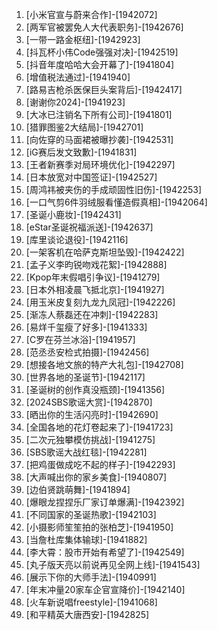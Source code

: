 
1. [小米官宣与蔚来合作]-[1942072]
1. [两军官被罢免人大代表职务]-[1942676]
1. [一带一路金枢纽]-[1942923]
1. [抖瓦杯小伟Code强强对决]-[1942519]
1. [抖音年度哈哈大会开幕了]-[1941804]
1. [增值税法通过]-[1941940]
1. [路易吉枪杀医保巨头案背后]-[1942417]
1. [谢谢你2024]-[1941923]
1. [大冰已注销名下所有公司]-[1941801]
1. [猎罪图鉴2大结局]-[1942701]
1. [向佐穿的马面裙被曝抄袭]-[1942531]
1. [iG赛后发文致歉]-[1941831]
1. [王者新赛季对局环境优化]-[1942297]
1. [日本放宽对中国签证]-[1942527]
1. [周鸿祎被夹伤的手成顽固性旧伤]-[1942253]
1. [一口气剪6件羽绒服看懂造假真相]-[1942064]
1. [圣诞小鹿妆]-[1942431]
1. [eStar圣诞祝福派送]-[1942637]
1. [库里谈论退役]-[1942116]
1. [一架客机在哈萨克斯坦坠毁]-[1942422]
1. [孟子义李昀锐吻戏花絮]-[1942888]
1. [Kpop年末假唱引争议]-[1941279]
1. [日本外相凌晨飞抵北京]-[1941927]
1. [用玉米皮复刻九龙九凤冠]-[1942226]
1. [渐冻人蔡磊还在冲刺]-[1942283]
1. [易烊千玺瘦了好多]-[1941333]
1. [C罗在芬兰冰浴]-[1941957]
1. [范丞丞安检式拍摄]-[1942456]
1. [想接各地文旅的特产大礼包]-[1942708]
1. [世界各地的圣诞节]-[1942117]
1. [圣诞树的创作真没瓶颈]-[1941356]
1. [2024SBS歌谣大赏]-[1942870]
1. [晒出你的生活闪亮时]-[1942690]
1. [全国各地的花灯卷起来了]-[1941723]
1. [二次元独攀模仿挑战]-[1941275]
1. [SBS歌谣大战红毯]-[1942281]
1. [把鸡蛋做成吃不起的样子]-[1942293]
1. [大声喊出你的家乡美食]-[1940807]
1. [边伯贤跳萌舞]-[1941894]
1. [爆眼龙捏捏乐厂家订单爆满]-[1942392]
1. [不同国家的圣诞热歌]-[1942103]
1. [小摄影师笙笙拍的张柏芝]-[1941950]
1. [当詹杜库集体输球]-[1941882]
1. [李大霄：股市开始有希望了]-[1942549]
1. [丸子版天亮以前说再见全网上线]-[1941543]
1. [展示下你的大师手法]-[1940991]
1. [年末冲量20家车企官宣降价]-[1942140]
1. [火车新说唱freestyle]-[1941068]
1. [和平精英大唐西安]-[1942825]